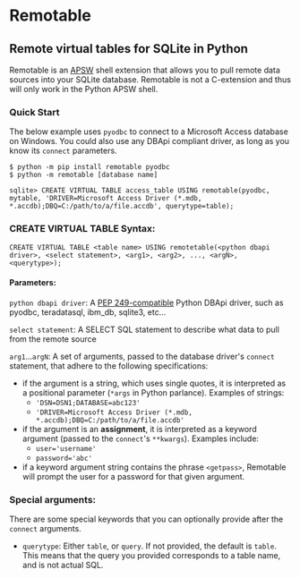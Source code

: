 # Remotable
## Remote virtual tables for SQLite in Python

Remotable is an <a href='https://github.com/rogerbinns/apsw'>APSW</a> shell extension that allows you to pull remote data sources into your SQLite database.  Remotable is not a C-extension and thus will only work in the Python APSW shell.

### Quick Start

The below example uses `pyodbc` to connect to a Microsoft Access database on Windows.  You could also use any DBApi compliant driver, as long as you know its `connect` parameters.
```
$ python -m pip install remotable pyodbc
$ python -m remotable [database name]

sqlite> CREATE VIRTUAL TABLE access_table USING remotable(pyodbc, mytable, 'DRIVER=Microsoft Access Driver (*.mdb, *.accdb);DBQ=C:/path/to/a/file.accdb', querytype=table);

```

### CREATE VIRTUAL TABLE Syntax:

```
CREATE VIRTUAL TABLE <table name> USING remotetable(<python dbapi driver>, <select statement>, <arg1>, <arg2>, ..., <argN>, <querytype>);
```

#### Parameters:

`python dbapi driver`: A <a href='https://peps.python.org/pep-0249/'>PEP 249-compatible</a> Python DBApi driver, such as pyodbc, teradatasql, ibm_db, sqlite3, etc...

`select statement`: A SELECT SQL statement to describe what data to pull from the remote source

`arg1`...`argN`: A set of arguments, passed to the database driver's `connect` statement, that adhere to the following specifications:
 - if the argument is a string, which uses single quotes, it is interpreted as a positional parameter (`*args` in Python parlance). Examples of strings:
   - `'DSN=DSN1;DATABASE=abc123'`
   - `'DRIVER=Microsoft Access Driver (*.mdb, *.accdb);DBQ=C:/path/to/a/file.accdb'`
 - if the argument is an **assignment**, it is interpreted as a keyword argument (passed to the `connect`'s `**kwargs`). Examples include:
   - `user='username'`
   - `password='abc'`
- if a keyword argument string contains the phrase `<getpass>`, Remotable will prompt the user for a password for that given argument.

### Special arguments:

There are some special keywords that you can optionally provide after the `connect` arguments.
  - `querytype`: Either `table`, or `query`.  If not provided, the default is `table`.  This means that the query you provided corresponds to a table name, and is not actual SQL.
